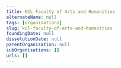 ```yaml
---
title: KCL Faculty of Arts and Humanities
alternateName: null
tags: [organisations]
slug: kcl-faculty-of-arts-and-humanities
foundingDate: null
dissolutionDate: null
parentOrganisation: null
subOrganisations: []
urls: []
---
```

